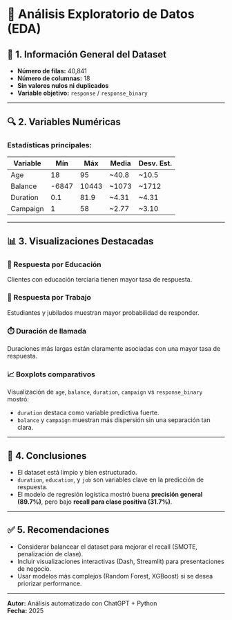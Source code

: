 
# 🧠 Análisis Exploratorio de Datos (EDA)

## 📁 1. Información General del Dataset

- **Número de filas:** 40,841
- **Número de columnas:** 18
- **Sin valores nulos ni duplicados**
- **Variable objetivo:** `response` / `response_binary`

---

## 🔍 2. Variables Numéricas

### Estadísticas principales:

| Variable   | Mín   | Máx   | Media  | Desv. Est. |
|------------|-------|-------|--------|------------|
| Age        | 18    | 95    | ~40.8  | ~10.5      |
| Balance    | -6847 | 10443 | ~1073  | ~1712      |
| Duration   | 0.1   | 81.9  | ~4.31  | ~4.31      |
| Campaign   | 1     | 58    | ~2.77  | ~3.10      |

---

## 📊 3. Visualizaciones Destacadas

### 🎯 Respuesta por Educación
Clientes con educación terciaria tienen mayor tasa de respuesta.

### 👔 Respuesta por Trabajo
Estudiantes y jubilados muestran mayor probabilidad de responder.

### ⏱️ Duración de llamada
Duraciones más largas están claramente asociadas con una mayor tasa de respuesta.

### 📈 Boxplots comparativos
Visualización de `age`, `balance`, `duration`, `campaign` vs `response_binary` mostró:

- `duration` destaca como variable predictiva fuerte.
- `balance` y `campaign` muestran más dispersión sin una separación tan clara.

---

## 📌 4. Conclusiones

- El dataset está limpio y bien estructurado.
- `duration`, `education`, y `job` son variables clave en la predicción de respuesta.
- El modelo de regresión logística mostró buena **precisión general (89.7%)**, pero bajo **recall para clase positiva (31.7%)**.

---

## ✅ 5. Recomendaciones

- Considerar balancear el dataset para mejorar el recall (SMOTE, penalización de clase).
- Incluir visualizaciones interactivas (Dash, Streamlit) para presentaciones de negocio.
- Usar modelos más complejos (Random Forest, XGBoost) si se desea priorizar performance.

---

**Autor:** Análisis automatizado con ChatGPT + Python  
**Fecha:** 2025
